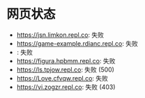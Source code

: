 # 网页状态
- https://jsn.limkon.repl.co: 失败
- https://game-example.rdianc.repl.co: 失败
- : 失败
- https://figura.hpbmm.repl.co: 失败
- https://ls.tpjow.repl.co: 失败 (500)
- https://Love.cfvqw.repl.co: 失败
- https://vi.zogzr.repl.co: 失败 (403)
